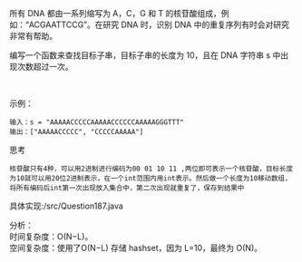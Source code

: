 所有 DNA 都由一系列缩写为 A，C，G 和 T 的核苷酸组成，例如：“ACGAATTCCG”。在研究 DNA 时，识别 DNA 中的重复序列有时会对研究非常有帮助。

编写一个函数来查找目标子串，目标子串的长度为 10，且在 DNA 字符串 s 中出现次数超过一次。

 

示例：

    输入：s = "AAAAACCCCCAAAAACCCCCCAAAAAGGGTTT"
    输出：["AAAAACCCCC", "CCCCCAAAAA"]


思考

    核苷酸只有4种，可以用2进制进行编码为00 01 10 11 ,两位即可表示一个核苷酸，目标长度为10就可以用20位2进制表示，在一个int范围内用int表示。然后做一个长度为10移动数组，将所有编码后int第一次出现放入集合中，第二次出现就重复了，保存到结果中

具体实现:/src/Question187.java

分析：  
时间复杂度：O(N−L)。  
空间复杂度：使用了O(N−L) 存储 hashset，因为 L=10，最终为 O(N)。

